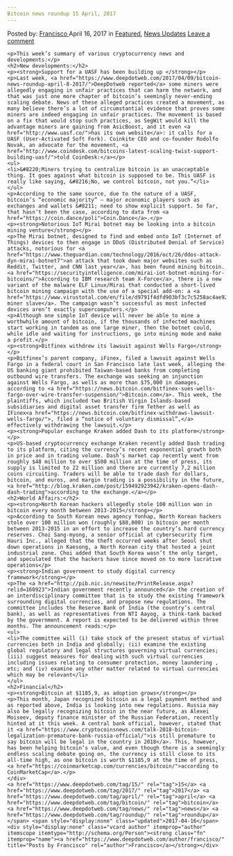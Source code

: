 ```yaml
---
Bitcoin news roundup 15 April, 2017
---
```

<article class="post-listing post-19249 post type-post status-publish format-standard has-post-thumbnail hentry  tag-1886 tag-3676 tag-april tag-bitcoin tag-news tag-roundup">
    <div class="post-inner">
        <span>Posted by: <a href="https://www.deepdotweb.com/author/francisco/" title="">Francisco </a></span>
    <span>April 16, 2017</span>
    <span>in <a href="https://www.deepdotweb.com/category/deepdot-news/" rel="category tag">Featured</a>, <a href="https://www.deepdotweb.com/category/news-updates/" rel="category tag">News Updates</a></span>
    <span><a href="https://www.deepdotweb.com/2017/04/16/bitcoin-news-roundup-15-april-2017/#respond">Leave a comment</a></span>
    </p>
    <div class="clear"></div>
    
    <p>This week’s summary of various cryptocurrency news and developments:</p>
    <h2>New developments:</h2>
    <p><strong>Support for a UASF has been building up </strong></p>
    <p>Last week, <a href="https://www.deepdotweb.com/2017/04/09/bitcoin-news-roundup-april-8-2017/">DeepDotweb reported</a> some miners were allegedly engaging in unfair practices that can harm the network, and that was just one more chapter of bitcoin’s seemingly never-ending scaling debate. News of these alleged practices created a movement, as many believe there’s a lot of circumstantial evidence that proves some miners are indeed engaging in unfair practices. The movement is based on a fix that would stop such practices, as SegWit would kill the advantage miners are gaining from AsicBoost, and it even <a href="http://www.uasf.co/">has its own website</a>: it calls for a UASF (User-Activated Soft Fork). Coinkite CEO and co-founder Rodolfo Novak, an advocate for the movement, <a href="http://www.coindesk.com/bitcoins-latest-scaling-twist-support-building-uasf/">told CoinDesk:</a></p>
    <ul>
    <li>&#8220;Miners trying to centralize bitcoin is an unacceptable thing. It goes against what bitcoin is supposed to be. This UASF is really like saying, &#8216;No, we control bitcoin, not you.”</li>
    </ul>
    <p>According to the same source, due to the nature of a UASF, bitcoin’s “economic majority” – major economic players such as exchanges and wallets &#8211; need to show explicit support. So far, that hasn’t been the case, according to data from <a href="https://coin.dance/poli">Coin.Dance</a>.</p>
    <p><strong>Notorious IoT Mirai botnet may be looking into a bitcoin mining venture</strong></p>
    <p>The Mirai botnet, designed to find and embed onto IoT (Internet of Things) devices to then engage in DDoS (Distributed Denial of Service) attacks, notorious for <a href="https://www.theguardian.com/technology/2016/oct/26/ddos-attack-dyn-mirai-botnet7">an attack that took down major websites such as Reddit, Twitter, and CNN last year</a>, has been found mining bitcoin. <a href="https://securityintelligence.com/mirai-iot-botnet-mining-for-bitcoins/">According to IBM research team X-Force</a>, there is a new variant of the malware ELF Linux/Mirai that conducted a short-lived bitcoin mining campaign with the use of a special add-on: a <a href="https://www.virustotal.com/en/file/d9791f4dfd903bf3c7c5258ac4ae92df11fc37c3b1749e15f173c1aeb6fafb67/analysis/">bitcoin miner slave</a>. The campaign wasn’t successful as most infected devices aren’t exactly supercomputers.</p>
    <p>Although one simple IoT device will never be able to mine a worthwhile amount of bitcoin, if the thousands of infected machines start working in tandem as one large miner, then the botnet could, while idle and waiting for instructions, go into mining mode and make a profit.</p>
    <p><strong>Bitfinex withdrew its lawsuit against Wells Fargo</strong></p>
    <p>Bitfinex’s parent company, iFinex, filed a lawsuit against Wells Fargo in a federal court in San Francisco late last week, alleging the US banking giant prohibited Taiwan-based banks from completing outbound wire transfers. The exchange was seeking an injunction against Wells Fargo, as wells as more than $75,000 in damages, according to <a href="https://news.bitcoin.com/bitfinex-sues-wells-fargo-over-wire-transfer-suspension/">Bitcoin.com</a>. This week, the plaintiffs, which included two British Virgin Islands-based subsidiaries and digital asset transfer firm Tether as well as IFinex<a href="https://news.bitcoin.com/bitfinex-withdraws-lawsuit-wells-fargo/">, filed a “notice of voluntary dismissal”,</a> effectively withdrawing the lawsuit.</p>
    <p><strong>Popular exchange Kraken added Dash to its platform</strong></p>
    <p>US-based cryptocurrency exchange Kraken recently added Dash trading to its platform, citing the currency’s recent exponential growth both in price and in trading volume. Dash’s market cap recently went from roughly $48 million to over $500 million at the time of press, its supply is limited to 22 million and there are currently 7,2 million coins circuiting. Traders will be able to trade dash for dollars, bitcoin, and euros, and margin trading is a possibility in the future, <a href="http://blog.kraken.com/post/159492923942/kraken-opens-dash-dash-trading">according to the exchange.</a></p>
    <h2>World Affairs:</h2>
    <p><strong>North Korean hackers allegedly stole 100 million won in bitcoin every month between 2013-2015</strong></p>
    <p>According to South Korean news agency Yonhap, North Korean hackers stole over 100 million won (roughly $88,000) in bitcoin per month between 2013-2015 in an effort to increase the country’s hard currency reserves. Choi Sang-myong, a senior official at cybersecurity firm Hauri Inc., alleged that the theft occurred weeks after Seoul shut down operations in Kaesong, a North Korean city that hosted a joint industrial zone. Choi added that South Korea wasn’t the only target, and speculated that the hackers have since moved on to more lucrative operations</p>
    <p><strong>Indian government to study digital currency framework</strong></p>
    <p>The <a href="http://pib.nic.in/newsite/PrintRelease.aspx?relid=160923">Indian government recently announced</a> the creation of an interdisciplinary committee that is to study the existing framework surrounding digital currencies, and propose new regulations. The committee includes the Reserve Bank of India (the country’s central bank), as well as representatives from NTI Aayog, a think-tank backed by the government. A report is expected to be delivered within three months. The announcement reads:</p>
    <ul>
    <li>The committee will (i) take stock of the present status of virtual currencies both in India and globally; (ii) examine the existing global regulatory and legal structures governing virtual currencies; (iii) suggest measures for dealing with such virtual currencies including issues relating to consumer protection, money laundering , etc; and (iv) examine any other matter related to virtual currencies which may be relevant</li>
    </ul>
    <h2>Financial</h2>
    <p><strong>Bitcoin at $1185,9, as adoption grows</strong></p>
    <p>This month, Japan recognized bitcoin as a legal payment method and as reported above, India is looking into new regulations. Russia may also be legally recognizing bitcoin in the near future, as Alexei Moiseev, deputy finance minister of the Russian Federation, recently hinted at it this week. A central bank official, however, stated that it <a href="https://www.cryptocoinsnews.com/talk-2018-bitcoin-legalization-premature-bank-russia-official/">is still premature to say bitcoin will be legal in the country in 2018</a>. This, however, has been helping bitcoin’s value, and even though there is a seemingly endless scaling debate going on, the currency is still close to its all-time high, as one bitcoin is worth $1185,9 at the time of press, <a href="https://coinmarketcap.com/currencies/bitcoin/">according to CoinMarketCap</a>.</p>
    </div>
    <a href="https://www.deepdotweb.com/tag/15/" rel="tag">15</a> <a href="https://www.deepdotweb.com/tag/2017/" rel="tag">2017</a> <a href="https://www.deepdotweb.com/tag/april/" rel="tag">april</a> <a href="https://www.deepdotweb.com/tag/bitcoin/" rel="tag">bitcoin</a> <a href="https://www.deepdotweb.com/tag/news/" rel="tag">news</a> <a href="https://www.deepdotweb.com/tag/roundup/" rel="tag">roundup</a></span> <span style="display:none" class="updated">2017-04-16</span>
    <div style="display:none" class="vcard author" itemprop="author" itemscope itemtype="http://schema.org/Person"><strong class="fn" itemprop="name"><a href="https://www.deepdotweb.com/author/francisco/" title="Posts by Francisco" rel="author">Francisco</a></strong></div>
    
